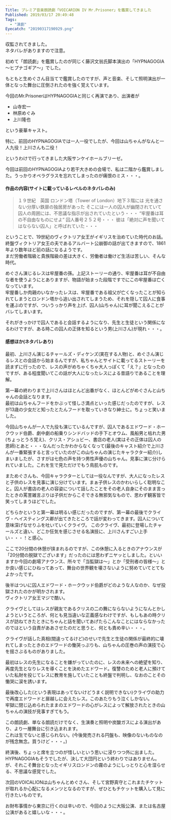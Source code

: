 ```yaml
---
Title: プレミア音楽朗読劇「VOICARION IV Mr.Prisoner」を鑑賞してきました
Published: 2019/03/17 20:49:48
Tags:
  - "演劇"
Eyecatch: "20190317190929.png"
---
```

収監されてきました。  
ネタバレがありますので注意。  



初めて「朗読劇」を鑑賞したのが同じく藤沢文翁氏脚本演出の「HYPNAGOGIA～ヒプナゴギア～」でした。  

<?# EmbedLink "https://blog.hitsujin.jp/entry/2018/07/08/225052" /?>

もともと生めぐさん目当てで鑑賞したのですが、声と音楽、そして照明演出が一体となった舞台に圧倒されたのを強く覚えています。  

今回のMr.PrisonerはHYPNAGOGIAと同じく再演であり、出演者が

* 山寺宏一
* 林原めぐみ
* 上川隆也

という豪華キャスト。  

特に、前回のHYPNAGOGIAでは一人一役でしたが、今回は山ちゃんがなんと一人九役！上川さんも二役！  


というわけで行ってきました大阪サンケイホールブリーゼ。  

<?# Twitter 1106824474534518784 /?>

今回は前回のHYPNAGOGIAより若干大きめの会場で、私は二階から鑑賞しました。うっかりオペラグラスを忘れてしまったのが痛恨のミス・・・。  

#### 作品の内容(サイトに載っているレベルのネタバレのみ)    

> １９世紀　英国
> ロンドン塔（Tower of London）地下３階には
> 光を通さない分厚い鉄扉の独居房があった
> そこには一人の囚人が幽閉されていて
> 囚人の周囲には、不思議な指示が出されていたという・・・
> “牢屋番は耳の不自由なものにせよ”
> 囚人番号２５２号・・・
> 彼は「絶対に声を聞いてはならない囚人」と呼ばれていた・・・

ということで、19世紀のヴィクトリア女王がイギリスを治めていた時代のお話。  
終盤ヴィクトリア女王の夫であるアルバート公崩御の話が出てきますので、1861年より数年ほど前の話になるようです。  
まだ労働者階級と貴族階級の差は大きく、労働者は働けど生活は苦しい、そんな時代。  

めぐさん演じるレスは牢屋番の孫。上記ストーリーの通り、牢屋番は耳が不自由な者を使うようにとありますが、物語が始まった段階ですでにこの牢屋番は亡くなっています。  
牢屋番しか肉親のいなかったレスは、牢屋番である祖父が亡くなったことが知られてしまうとロンドン塔から追い出されてしまうため、それを隠して囚人に食事を運ぶのですが、ついうっかり声を上げ、囚人(山ちゃん)に耳が聞こえることがバレてしまいます。  

それがきっかけで囚人であると会話するようになり、先生と生徒という関係になるわけですが、ある時この囚人の正体を知るという男(上川さん)が現れ・・・。  

#### 感想ほか(ネタバレあり)  

最初、上川さん演じるチャールズ・ディケンズ(実在する人物)と、めぐさん演じるレスとの会話から始まるんですが、私ちゃんとサイトに載ってるストーリーを読まずに行ったので、レスの声がめちゃくちゃ大人っぽくて「え？」となったのですが、ある程度聞いてこの話が大人になったレスによる昔語りであることを理解。  

第一幕の終わりまで上川さんはほとんど出番がなく、ほとんどがめぐさんと山ちゃんの会話となります。  
最初は山ちゃんフードをかぶって怪しさ満点といった感じだったのですが、レスが13歳の少女だと知ったとたんフードを取っていきなり紳士に。ちょっと笑いました。  

今回山ちゃんが一人で九役も演じているんですが、囚人であるエドワード・ホークウッド伯爵、劇中劇の船乗りシンドバッドの手下とオウム、風船男と枯れた男(ちょっとうろ覚え)、クリス・アシュビー、書店の老人(実はその正体は囚人の恩師)とあと・・・なんだったかわからなくなって(最後のキャスト紹介で上川さんが一番緊張すると言っていたのがこの山ちゃんの演じたキャラクター紹介)しまいましたが、さすがは七色の声を持つ男性声優の山ちゃん。見事に演じ分けられていました。これを生で見ただけでもう鳥肌ものです。  

まためぐさんも、今回キャラクターとしては一役なんですが、大人になったレスと子供のレスを見事に演じ分けています。まぁ子供レスのかわいらしく聡明なこと。囚人が書店の老人の容姿について話したことをその老人自身にそのまま言ったときの罵詈雑言ぷりは子供だからこそできる無邪気なもので、思わず観客皆で笑ってしまうほどでした。  

どちらかというと第一幕は明るい感じだったのですが、第一幕の最後でクライヴ・ヘイスティングス卿が出てきたところで話が変わってきます。囚人について意味深げなせりふを吐いていくクライヴ。
このクライヴ、最初に登場したチャールズと違い、どこか狂気を感じさせる名演技に、上川さんすごい上手い・・・！と感心。  
  
ここで20分間の休憩が挟まれるのですが、この休憩に入るときのアナウンスが「20分間の脱獄でございます」だったのには思わずニヤッとしました。といいますか今回の劇場アナウンス、所々で「当監獄は～」とか「受刑者の皆様～」とか良い感じにひねってあって、舞台の世界観を壊さないように努めていてとてもよかったです。  

後半はついに囚人エドワード・ホークウッド伯爵がどのような人なのか、なぜ投獄されたのかが明かされます。  
ヴィクトリア女王マジで酷い。  

クライヴとしてはレスが親友であるクリスの二の舞にならないようになんとかしようというところが、何とも見当違いな正義感なわけですが、もしもあの時クリスが訪ねてきたときにちゃんと話を聞いてあげたらこんなことにはならなかったのではという自責がああさせたのだと思うと、何とも責め辛い・・・。  

クライヴが話した真相(間違ってるけど)のせいで先生と生徒の関係が最終的に壊れてしまったときのエドワードの慟哭っぷりも、山ちゃんの圧巻の声の演技で心を揺さぶるものがありました。  

最初はレスの先生になることを嫌がっていたのに、レスの未来への絶望を知り、再度先生となりレスを導くことを決めたエドワード。復讐のためと老人に預けていた私財を投じてレスに教育を施していたことも終盤で判明し、なおのことその慟哭に涙を誘います。  

最後改心した(という表現はあってないけどうまく説明できない)クライヴの助力で再度エドワードと扉越しに会えたレス。このあたりもう泣くしかない。  
牢獄に閉じ込められたままのエドワードの心がレスによって解放されたときの山ちゃんの演技が見事すぎてもう。  

この朗読劇、単なる朗読だけでなく、生演奏と照明や炭酸ガスによる演出があり、より一層舞台に引き込まれます。  
これは生でないと感じられない。(今後発売される円盤も、映像のないものなのが残念無念。買うけど・・・。)  

終演後、ちょっと席を立つのが惜しいという思いに浸りつつ外に出ました。  
HYPNAGOGIAもそうでしたが、決して大団円という終わりではありません。が、それこそ舞台となったイギリスロンドンの霧のようにしっとりと心を湿らせる、不思議な感覚でした。  

次回のVOICALIONは山ちゃんとめぐさん、そして宮野真守とこれまたチケットが取れるか心配になるメンツとなるのですが、ぜひともチケットを購入して見に行きたいものです。  

お財布事情から東京に行くのは辛いので、今回のように大阪公演、または名古屋公演があると嬉しいな・・・。

<?# Twitter 1106867320633217024 /?>


